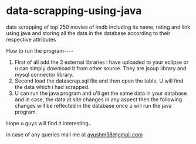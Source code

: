 # data-scrapping-using-java
data scrapping of top 250 movies of imdb including its name, rating and link using java and storing all the data in the database according to their respective attributes


How to run the program----
1. First of all add the 2 external libraries i have uploaded to your eclipse or u can simply download it from other source. They are jsoup library and mysql connector library.
2. Second load the datascrap.sql file and then open the table. U will find the data which i had scrapped.
3. U can run the java program and u'll get the same data in your database and in case, the data at site changes in any aspect then the following changes will be reflected in the database once u will run the java program.


Hope u guys will find it interesting..

in case of any queries mail me at ayushm38@gmail.com

